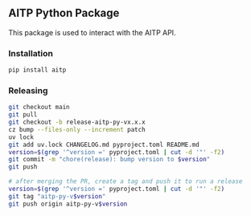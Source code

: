 ## AITP Python Package

This package is used to interact with the AITP API.

### Installation

```bash
pip install aitp
```

### Releasing

```bash
git checkout main
git pull
git checkout -b release-aitp-py-vx.x.x
cz bump --files-only --increment patch
uv lock
git add uv.lock CHANGELOG.md pyproject.toml README.md
version=$(grep '^version =' pyproject.toml | cut -d '"' -f2)
git commit -m "chore(release): bump version to $version"
git push

# after merging the PR, create a tag and push it to run a release
version=$(grep '^version =' pyproject.toml | cut -d '"' -f2)
git tag "aitp-py-v$version"
git push origin aitp-py-v$version
```
